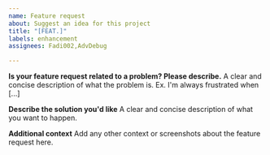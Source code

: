 ```yaml
---
name: Feature request
about: Suggest an idea for this project
title: "[FEAT.]"
labels: enhancement
assignees: Fadi002,AdvDebug

---
```


**Is your feature request related to a problem? Please describe.**
A clear and concise description of what the problem is. Ex. I'm always frustrated when [...]

**Describe the solution you'd like**
A clear and concise description of what you want to happen.

**Additional context**
Add any other context or screenshots about the feature request here.
